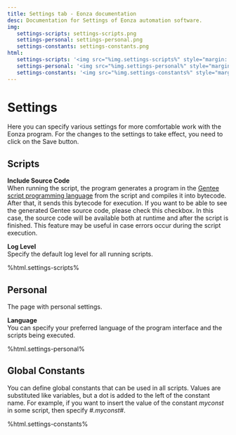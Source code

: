 ```yaml
---
title: Settings tab - Eonza documentation
desc: Documentation for Settings of Eonza automation software.
img:
   settings-scripts: settings-scripts.png
   settings-personal: settings-personal.png
   settings-constants: settings-constants.png
html:
   settings-scripts: '<img src="%img.settings-scripts%" style="margin: 1em 1em;"/>'
   settings-personal: '<img src="%img.settings-personal%" style="margin: 1em 1em;"/>'
   settings-constants: '<img src="%img.settings-constants%" style="margin: 1em 1em;"/>'
---
```

# Settings

Here you can specify various settings for more comfortable work with the Eonza program. For the changes to the settings to take effect, you need to click on the Save button.

## Scripts

**Include Source Code**  
When running the script, the program generates a program in the [Gentee script programming language](https://docs.gentee.org/) from the script and compiles it into bytecode. After that, it sends this bytecode for execution. If you want to be able to see the generated Gentee source code, please check this checkbox. In this case, the source code will be available both at runtime and after the script is finished. This feature may be useful in case errors occur during the script execution.

**Log Level**  
Specify the default log level for all running scripts.

%html.settings-scripts%

## Personal

The page with personal settings.

**Language**  
You can specify your preferred language of the program interface and the scripts being executed.

%html.settings-personal%

## Global Constants

You can define global constants that can be used in all scripts. Values ​​are substituted like variables, but a dot is added to the left of the constant name. For example, if you want to insert the value of the constant *myconst* in some script, then specify *#.myconst#*.

%html.settings-constants%

